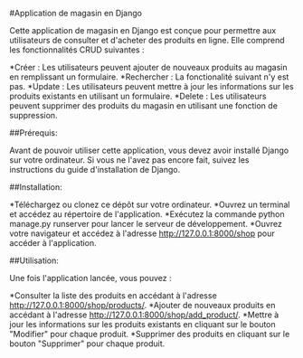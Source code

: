 #Application de magasin en Django

Cette application de magasin en Django est conçue pour permettre aux utilisateurs de consulter et d'acheter des produits en ligne. Elle comprend les fonctionnalités CRUD suivantes :

*Créer : Les utilisateurs peuvent ajouter de nouveaux produits au magasin en remplissant un formulaire.
*Rechercher : La fonctionalité suivant n'y est pas.
*Update : Les utilisateurs peuvent mettre à jour les informations sur les produits existants en utilisant un formulaire.
*Delete : Les utilisateurs peuvent supprimer des produits du magasin en utilisant une fonction de suppression.

##Prérequis:

Avant de pouvoir utiliser cette application, vous devez avoir installé Django sur votre ordinateur. Si vous ne l'avez pas encore fait, suivez les instructions du guide d'installation de Django.

##Installation: 

*Téléchargez ou clonez ce dépôt sur votre ordinateur.
*Ouvrez un terminal et accédez au répertoire de l'application.
*Exécutez la commande python manage.py runserver pour lancer le serveur de développement.
*Ouvrez votre navigateur et accédez à l'adresse http://127.0.0.1:8000/shop pour accéder à l'application.

##Utilisation:

Une fois l'application lancée, vous pouvez :

*Consulter la liste des produits en accédant à l'adresse http://127.0.0.1:8000/shop/products/.
*Ajouter de nouveaux produits en accédant à l'adresse http://127.0.0.1:8000/shop/add_product/.
*Mettre à jour les informations sur les produits existants en cliquant sur le bouton "Modifier" pour chaque produit.
*Supprimer des produits en cliquant sur le bouton "Supprimer" pour chaque produit.
